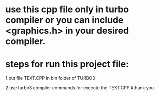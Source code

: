 # use this  cpp file  only in turbo compiler or you can include <graphics.h> in your desired compiler.
# steps  for run this  project file:
1.put file TEXT.CPP in bin folder of TURBO3



2.use turbo3 compiler commands for execute the TEXT.CPP
#thank you 
